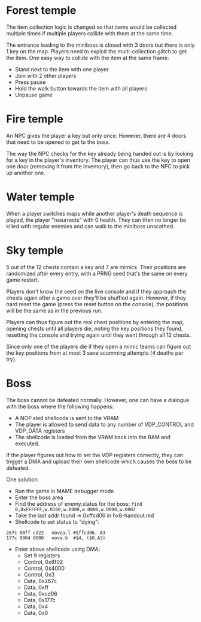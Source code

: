 # Forest temple

The item collection logic is changed so that items would be collected multiple times if multiple players collide with them at the same time.

The entrance leading to the miniboss is closed with 3 doors but there is only 1 key on the map. Players need to exploit the multi-collection glitch to get the item.
One easy way to collide with the item at the same frame:
* Stand next to the item with one player
* Join with 2 other players
* Press pause
* Hold the walk button towards the item with all players
* Unpause game

# Fire temple

An NPC gives the player a key but only once. However, there are 4 doors that need to be opened to get to the boss.

The way the NPC checks for the key already being handed out is by looking for a key in the player's inventory. The player can thus use the key to open one door (removing it from the inventory), then go back to the NPC to pick up another one.

# Water temple

When a player switches maps while another player's death sequence is played, the player "resurrects" with 0 health. They can then no longer be killed with regular enemies and can walk to the miniboss unscathed.

# Sky temple

5 out of the 12 chests contain a key and 7 are mimics. Their positions are randomized after every entry, with a PRNG seed that's the same on every game restart.

Players don't know the seed on the live console and if they approach the chests again after a game over they'll be shuffled again. However, if they hard reset the game (press the reset button on the console), the positions will be the same as in the previous run.

Players can thus figure out the real chest positions by entering the map, opening chests until all players die, noting the key positions they found, resetting the console and trying again until they went through all 12 chests.

Since only one of the players die if they open a mimic teams can figure out the key positions from at most 3 save scumming attempts (4 deaths per try).

# Boss

The boss cannot be defeated normally. However, one can have a dialogue with the boss where the following happens:
* A NOP sled shellcode is sent to the VRAM
* The player is allowed to send data to any number of VDP_CONTROL and VDP_DATA registers
* The shellcode is loaded from the VRAM back into the RAM and executed.

If the player figures out how to set the VDP registers correctly, they can trigger a DMA and upload their own shellcode which causes the boss to be defeated.

One solution:
* Run the game in MAME debugger mode
* Enter the boss area
* Find the address of enemy.status for the boss: `find 0,0xFFFFFF,w.0100,w.0000,w.0000,w.0000,w.0002`
* Take the last addr found -> 0xffcd06 in hx8-handout.md
* Shellcode to set status to "dying":
```
267c 00ff cd22   movea.l #$ffcd06, A3
177c 0004 0000   move.b  #$4, ($0,A3)
```
* Enter above shellcode using DMA:
  * Set 9 registers
  * Control, 0x8f02
  * Control, 0x4000
  * Control, 0x3
  * Data, 0x267c
  * Data, 0xff
  * Data, 0xcd06
  * Data, 0x177c
  * Data, 0x4
  * Data, 0x0
